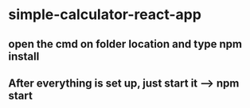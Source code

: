 # simple-calculator-react-app
## open the cmd on folder location and type npm install
## After everything is set up, just start it --> npm start
